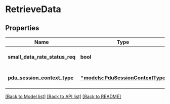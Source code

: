 # RetrieveData

## Properties
Name | Type | Description | Notes
------------ | ------------- | ------------- | -------------
**small_data_rate_status_req** | **bool** |  | [optional] [default to Some(false)]
**pdu_session_context_type** | [***models::PduSessionContextType**](PduSessionContextType.md) |  | [optional] [default to None]

[[Back to Model list]](../README.md#documentation-for-models) [[Back to API list]](../README.md#documentation-for-api-endpoints) [[Back to README]](../README.md)


